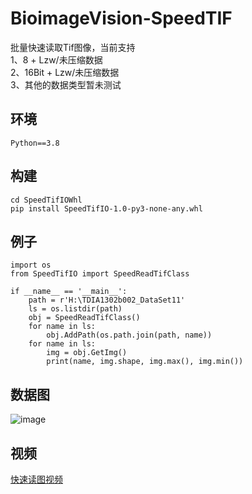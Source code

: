 # BioimageVision-SpeedTIF

批量快速读取Tif图像，当前支持
<br>
1、8 + Lzw/未压缩数据
<br>
2、16Bit + Lzw/未压缩数据
<br>
3、其他的数据类型暂未测试
<br>
## 环境
```
Python==3.8
```
## 构建
```
cd SpeedTifIOWhl
pip install SpeedTifIO-1.0-py3-none-any.whl
```
## 例子
```
import os
from SpeedTifIO import SpeedReadTifClass

if __name__ == '__main__':    
    path = r'H:\TDIA1302b002_DataSet11'
    ls = os.listdir(path)
    obj = SpeedReadTifClass()
    for name in ls:
        obj.AddPath(os.path.join(path, name))
    for name in ls:
        img = obj.GetImg()
        print(name, img.shape, img.max(), img.min())
```
## 数据图
![image](https://github.com/QuantingweiImage/BioimageVision-SpeedTIF/blob/main/images/%E8%AF%BB%E5%86%99%E5%AF%B9%E6%AF%94.png)
## 视频
[快速读图视频](https://github.com/QuantingweiImage/BioimageVision-SpeedTIF/blob/main/images/%E5%BF%AB%E9%80%9F%E8%AF%BB%E5%9B%BE%E8%A7%86%E9%A2%91.mp4)
